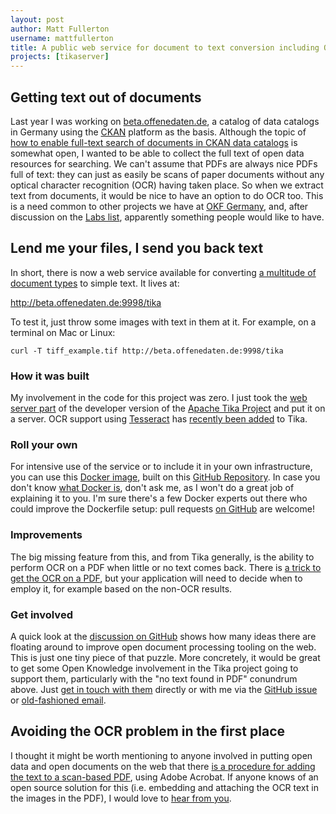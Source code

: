 ```yaml
---
layout: post
author: Matt Fullerton
username: mattfullerton
title: A public web service for document to text conversion including OCR
projects: [tikaserver]
---
```


## Getting text out of documents

Last year I was working on [beta.offenedaten.de](http://beta.offenedaten.de), a catalog of data catalogs in Germany using the [CKAN](http://www.ckan.org/) platform as the basis. Although the topic of [how to enable full-text search of documents in CKAN data catalogs](https://lists.okfn.org/pipermail/ckan-dev/2014-September/008051.html) is somewhat open, I wanted to be able to collect the full text of open data resources for searching. We can't assume that PDFs are always nice PDFs full of text: they can just as easily be scans of paper documents without any optical character recognition (OCR) having taken place. So when we extract text from documents, it would be nice to have an option to do OCR too. This is a need common to other projects we have at [OKF Germany](http://www.okfn.de), and, after discussion on the [Labs list](https://lists.okfn.org/pipermail/okfn-labs/2014-October/001491.html), apparently something people would like to have.

## Lend me your files, I send you back text
In short, there is now a web service available for converting [a multitude of document types](http://tika.apache.org/1.8/formats.html) to simple text. It lives at:

http://beta.offenedaten.de:9998/tika

To test it, just throw some images with text in them at it. For example, on a terminal on Mac or Linux:

    curl -T tiff_example.tif http://beta.offenedaten.de:9998/tika

### How it was built
My involvement in the code for this project was zero. I just took the [web server part](http://wiki.apache.org/tika/TikaJAXRS) of the developer version of the [Apache Tika Project](http://tika.apache.org/) and put it on a server. OCR support using [Tesseract](https://code.google.com/p/tesseract-ocr/) has [recently been added](http://wiki.apache.org/tika/TikaOCR) to Tika.

### Roll your own
For intensive use of the service or to include it in your own infrastructure, you can use this [Docker image](https://registry.hub.docker.com/u/mattfullerton/tika-tesseract-docker/), built on this [GitHub Repository](https://github.com/mattfullerton/tika-tesseract-docker). In case you don't know [what Docker is](https://www.docker.com/whatisdocker/), don't ask me, as I won't do a great job of explaining it to you. I'm sure there's a few Docker experts out there who could improve the Dockerfile setup: pull requests [on GitHub](https://github.com/mattfullerton/tika-tesseract-docker) are welcome!

### Improvements
The big missing feature from this, and from Tika generally, is the ability to perform OCR on a PDF when little or no text comes back. There is [a trick to get the OCR on a PDF](https://github.com/okfn/ideas/issues/88#issuecomment-71388714), but your application will need to decide when to employ it, for example based on the non-OCR results.

### Get involved
A quick look at the [discussion on GitHub](https://github.com/okfn/ideas/issues/88) shows how many ideas there are floating around to improve open document processing tooling on the web. This is just one tiny piece of that puzzle. More concretely, it would be great to get some Open Knowledge involvement in the Tika project going to support them, particularly with the "no text found in PDF" conundrum above. Just [get in touch with them](http://tika.apache.org/contribute.html) directly or with me via the [GitHub issue](https://github.com/okfn/ideas/issues/88) or [old-fashioned email](mailto:matt.fullerton@gmail.com).

## Avoiding the OCR problem in the first place
I thought it might be worth mentioning to anyone involved in putting open data and open documents on the web that there [is a procedure for adding the text to a scan-based PDF](http://computers.tutsplus.com/tutorials/how-to-ocr-text-in-pdf-and-image-files-in-adobe-acrobat--cms-20406), using Adobe Acrobat. If anyone knows of an open source solution for this (i.e. embedding and attaching the OCR text in the images in the PDF), I would love to [hear from you](mailto:matt.fullerton@gmail.com).
